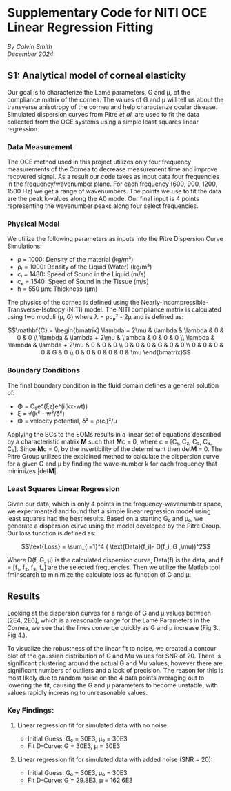 # Supplementary Code for NITI OCE Linear Regression Fitting
*By Calvin Smith*  
*December 2024*

## S1: Analytical model of corneal elasticity

Our goal is to characterize the Lamé parameters, G and μ, of the compliance matrix of the cornea. The values of G and μ will tell us about the transverse anisotropy of the cornea and help characterize ocular disease. Simulated dispersion curves from Pitre *et al.* are used to fit the data collected from the OCE systems using a simple least squares linear regression.

### Data Measurement

The OCE method used in this project utilizes only four frequency measurements of the Cornea to decrease measurement time and improve recovered signal. As a result our code takes as input data four frequencies in the frequency/wavenumber plane. For each frequency (600, 900, 1200, 1500 Hz) we get a range of wavenumbers. The points we use to fit the data are the peak k-values along the A0 mode. Our final input is 4 points representing the wavenumber peaks along four select frequencies.

### Physical Model

We utilize the following parameters as inputs into the Pitre Dispersion Curve Simulations:

- ρ = 1000: Density of the material (kg/m³)
- ρₗ = 1000: Density of the Liquid (Water) (kg/m³)
- cₗ = 1480: Speed of Sound in the Liquid (m/s)
- cₚ = 1540: Speed of Sound in the Tissue (m/s)
- h = 550 μm: Thickness (μm)

The physics of the cornea is defined using the Nearly-Incompressible-Transverse-Isotropy (NITI) model. The NITI compliance matrix is calculated using two moduli (μ, G) where λ = ρcₚ² - 2μ and is defined as:

```math
\mathbf{C} =
\begin{bmatrix}
    \lambda + 2\mu & \lambda & \lambda & 0 & 0 & 0 \\
    \lambda & \lambda + 2\mu & \lambda & 0 & 0 & 0 \\
    \lambda & \lambda & \lambda + 2\mu & 0 & 0 & 0 \\
    0 & 0 & 0 & G & 0 & 0 \\
    0 & 0 & 0 & 0 & G & 0 \\
    0 & 0 & 0 & 0 & 0 & \mu
\end{bmatrix}
```

### Boundary Conditions

The final boundary condition in the fluid domain defines a general solution of:

- Φ = C₅e^(ξz)e^(i(kx-wt))
- ξ = √(k² - w²/δ²)
- Φ = velocity potential, δ² = ρ(cₗ)²/μ

Applying the BCs to the EOMs results in a linear set of equations described by a characteristic matrix **M** such that **M**c = 0, where c = [C₁, C₂, C₃, C₄, C₅]. Since **M**c = 0, by the invertibility of the determinant then det**M** = 0. The Pitre Group utilizes the explained method to calculate the dispersion curve for a given G and μ by finding the wave-number k for each frequency that minimizes |det**M**|.

### Least Squares Linear Regression

Given our data, which is only 4 points in the frequency-wavenumber space, we experimented and found that a simple linear regression model using least squares had the best results. Based on a starting G₀ and μ₀, we generate a dispersion curve using the model developed by the Pitre Group. Our loss function is defined as:

```math
\text{Loss} = \sum_{i=1}^4 ( \text{Data}(f_i)- D(f_i, G ,\mu))^2
```

Where D(f, G, μ) is the calculated dispersion curve, Data(f) is the data, and f = [f₁, f₂, f₃, f₄] are the selected frequencies. Then we utilize the Matlab tool fminsearch to minimize the calculate loss as function of G and μ.

## Results

Looking at the dispersion curves for a range of G and μ values between [2E4, 2E6], which is a reasonable range for the Lamé Parameters in the Cornea, we see that the lines converge quickly as G and μ increase (Fig 3., Fig 4.).

To visualize the robustness of the linear fit to noise, we created a contour plot of the gaussian distribution of G and Mu values for SNR of 20. There is significant clustering around the actual G and Mu values, however there are significant numbers of outliers and a lack of precision. The reason for this is most likely due to random noise on the 4 data points averaging out to lowering the fit, causing the G and μ parameters to become unstable, with values rapidly increasing to unreasonable values.

### Key Findings:

1. Linear regression fit for simulated data with no noise:
   - Initial Guess: G₀ = 30E3, μ₀ = 30E3
   - Fit D-Curve: G = 30E3, μ = 30E3

2. Linear regression fit for simulated data with added noise (SNR = 20):
   - Initial Guess: G₀ = 30E3, μ₀ = 30E3
   - Fit D-Curve: G = 29.8E3, μ = 162.6E3


